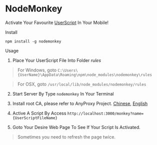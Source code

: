 # NodeMonkey
Activate Your Favourite [UserScript](https://greasyfork.org/zh-CN) In Your Mobile!

Install

`npm install -g nodemonkey`

Usage

1. Place Your UserScript File Into Folder _*rules*_
>For Windows, goto `C:\Users\{UserName}\AppData\Roaming\npm\node_modules\nodemonkey\rules`

>For OSX, goto `/usr/local/lib/node_modules/nodemonkey/rules`


2. Start Server By Type `nodemonkey` In Your Terminal


3. Install root CA, please refer to AnyProxy Project. [Chinese](https://github.com/alibaba/anyproxy/wiki/HTTPS%E7%9B%B8%E5%85%B3%E6%95%99%E7%A8%8B), [English](https://github.com/alibaba/anyproxy/wiki/How-to-config-https-proxy)


4. Active A Script By Access `http://localhost:3000/monkey?name={UserScriptFileName}`


5. Goto Your Desire Web Page To See If Your Script Is Activated.
>Sometimes you need to refresh the page twice.
